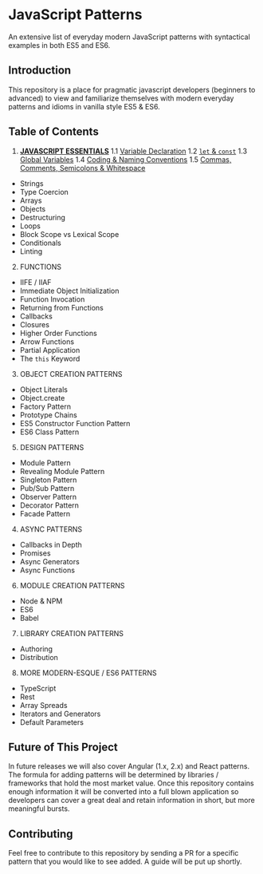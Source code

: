 # JavaScript Patterns
An extensive list of everyday modern JavaScript patterns with syntactical examples in both ES5 and ES6.

## Introduction
This repository is a place for pragmatic javascript developers (beginners to advanced) to view and familiarize themselves with modern
everyday patterns and idioms in vanilla style ES5 & ES6.

## Table of Contents

1. [**JAVASCRIPT ESSENTIALS**](https://github.com/ahadb/javascript-patterns/tree/master/general-patterns)
  1.1 [Variable Declaration](https://github.com/ahadb/javascript-patterns/blob/master/general-patterns/variable-declaration.js)
  1.2 [`let` & `const`](https://github.com/ahadb/javascript-patterns/blob/master/general-patterns/let-and-const.js) 
  1.3 [Global Variables](https://github.com/ahadb/javascript-patterns/blob/master/general-patterns/global-variables.js)
  1.4 [Coding & Naming Conventions](https://github.com/ahadb/javascript-patterns/blob/master/general-patterns/coding-and-naming-conventions.js)
  1.5 [Commas, Comments, Semicolons & Whitespace](https://github.com/ahadb/javascript-patterns/blob/master/general-patterns/commas-comments-semicolons-whitespace.js)
 * Strings
 * Type Coercion
 * Arrays
 * Objects
 * Destructuring
 * Loops
 * Block Scope vs Lexical Scope
 * Conditionals
 * Linting
 
2. FUNCTIONS
 * IIFE / IIAF
 * Immediate Object Initialization
 * Function Invocation
 * Returning from Functions
 * Callbacks
 * Closures
 * Higher Order Functions
 * Arrow Functions
 * Partial Application
 * The `this` Keyword

3. OBJECT CREATION PATTERNS
 * Object Literals
 * Object.create
 * Factory Pattern
 * Prototype Chains
 * ES5 Constructor Function Pattern
 * ES6 Class Pattern
 
5. DESIGN PATTERNS
 * Module Pattern
 * Revealing Module Pattern 
 * Singleton Pattern
 * Pub/Sub Pattern
 * Observer Pattern
 * Decorator Pattern
 * Facade Pattern

4. ASYNC PATTERNS
 * Callbacks in Depth
 * Promises
 * Async Generators
 * Async Functions
 
6. MODULE CREATION PATTERNS
 * Node & NPM
 * ES6
 * Babel
 
7. LIBRARY CREATION PATTERNS
 * Authoring
 * Distribution

8. MORE MODERN-ESQUE / ES6 PATTERNS
 * TypeScript
 * Rest
 * Array Spreads
 * Iterators and Generators
 * Default Parameters

## Future of This Project
In future releases we will also cover Angular (1.x, 2.x) and React patterns. The formula for adding patterns will be determined
by libraries / frameworks that hold the most market value. Once this repository contains enough information it will be converted into
a full blown application so developers can cover a great deal and retain information in short, but more meaningful bursts.

## Contributing
Feel free to contribute to this repository by sending a PR for a specific pattern that you would like to see added. A guide will be
put up shortly. 
